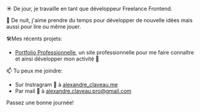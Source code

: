 ☀️ De jour, je travaille en tant que développeur Freelance Frontend.

🌙 De nuit, j'aime prendre du temps pour développer de nouvelle idées mais aussi pour lire ou même jouer.

🛠Mes récents projets:
- [Portfolio Professionnelle](https://github.com/ClaveauAlex/nextjs-portfolio), un site professionnelle pour me faire connaître et ainsi développer mon activité 🚀

📫 Tu peux me joindre:
- Sur Instragram 📸 à [alexandre_claveau.me](https://www.instagram.com/alexandre_claveau.me/)
- Par mail 📧 à [alexandre.claveau.pro@gmail.com](alexandre.claveau.pro@gmail.com)


Passez une bonne journée!
